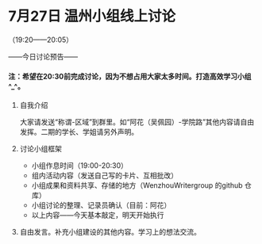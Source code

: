 # 7月27日  温州小组线上讨论 
（19:20——20:05）

——今日讨论预告——

#### 注：希望在20:30前完成讨论，因为不想占用大家太多时间。打造高效学习小组^_^。

1. 自我介绍

    大家请发送“称谓-区域”到群里。如“阿花（吴佩园）-学院路”其他内容请自由发挥。二期的学长、学姐请另外声明。

2. 讨论小组框架

    * 小组作息时间（19:00-20:30）
    * 组内活动内容（发送自己写的卡片、互相批改）
    * 小组成果和资料共享、存储的地方（WenzhouWritergroup 的github 仓库）
    * 小组讨论的整理、记录员确认（目前：阿花）
    * 以上内容——今天基本敲定，明天开始执行

3. 自由发言。补充小组建设的其他内容。学习上的想法交流。

